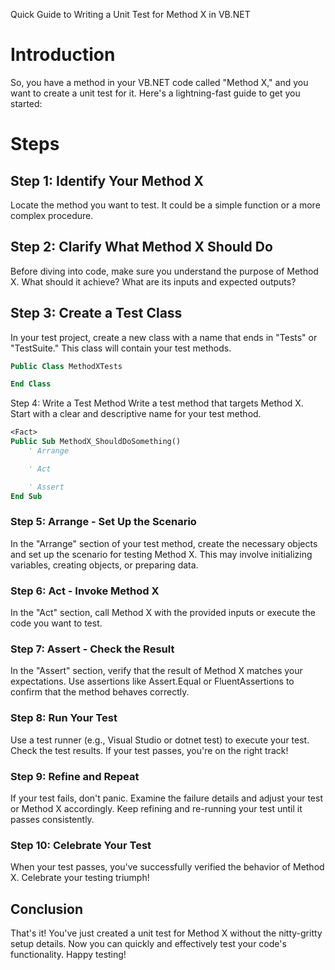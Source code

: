 Quick Guide to Writing a Unit Test for Method X in VB.NET

# Introduction

So, you have a method in your VB.NET code called "Method X," and you want to create a unit test for it. Here's a lightning-fast guide to get you started:

# Steps

## Step 1: Identify Your Method X
Locate the method you want to test. It could be a simple function or a more complex procedure.

## Step 2: Clarify What Method X Should Do
Before diving into code, make sure you understand the purpose of Method X. What should it achieve? What are its inputs and expected outputs?

## Step 3: Create a Test Class
In your test project, create a new class with a name that ends in "Tests" or "TestSuite." This class will contain your test methods.

```vb
Public Class MethodXTests

End Class
```

Step 4: Write a Test Method
Write a test method that targets Method X. Start with a clear and descriptive name for your test method.

```vb
<Fact>
Public Sub MethodX_ShouldDoSomething()
    ' Arrange

    ' Act

    ' Assert
End Sub
```

### Step 5: Arrange - Set Up the Scenario

In the "Arrange" section of your test method, create the necessary objects and set up the scenario for testing Method X. This may involve initializing variables, creating objects, or preparing data.

### Step 6: Act - Invoke Method X

In the "Act" section, call Method X with the provided inputs or execute the code you want to test.

### Step 7: Assert - Check the Result

In the "Assert" section, verify that the result of Method X matches your expectations. Use assertions like Assert.Equal or FluentAssertions to confirm that the method behaves correctly.

### Step 8: Run Your Test

Use a test runner (e.g., Visual Studio or dotnet test) to execute your test. Check the test results. If your test passes, you're on the right track!

### Step 9: Refine and Repeat

If your test fails, don't panic. Examine the failure details and adjust your test or Method X accordingly. Keep refining and re-running your test until it passes consistently.

### Step 10: Celebrate Your Test

When your test passes, you've successfully verified the behavior of Method X. Celebrate your testing triumph!

## Conclusion

That's it! You've just created a unit test for Method X without the nitty-gritty setup details. Now you can quickly and effectively test your code's functionality. Happy testing! 